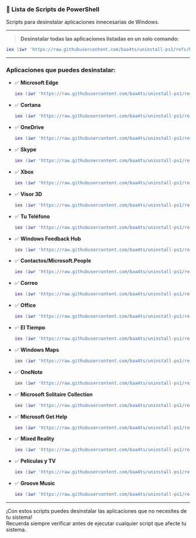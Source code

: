 ### 📜 **Lista de Scripts de PowerShell**
Scripts para desinstalar aplicaciones innecesarias de Windows.

---

> **Desinstalar todas las aplicaciones listadas en un solo comando:**

```powershell
iex (iwr 'https://raw.githubusercontent.com/baa4ts/uninstall-ps1/refs/heads/main/scripts/allinone.ps1' -UseBasicParsing).Content
```

---

### Aplicaciones que puedes desinstalar:

- ✅ **Microsoft Edge**  
  ```powershell
  iex (iwr 'https://raw.githubusercontent.com/baa4ts/uninstall-ps1/refs/heads/main/scripts/edge.ps1' -UseBasicParsing).Content
  ```

- ✅ **Cortana**  
  ```powershell
  iex (iwr 'https://raw.githubusercontent.com/baa4ts/uninstall-ps1/refs/heads/main/scripts/cortana.ps1' -UseBasicParsing).Content
  ```

- ✅ **OneDrive**  
  ```powershell
  iex (iwr 'https://raw.githubusercontent.com/baa4ts/uninstall-ps1/refs/heads/main/scripts/onedrive.ps1' -UseBasicParsing).Content
  ```

- ✅ **Skype**  
  ```powershell
  iex (iwr 'https://raw.githubusercontent.com/baa4ts/uninstall-ps1/refs/heads/main/scripts/skype.ps1' -UseBasicParsing).Content
  ```

- ✅ **Xbox**  
  ```powershell
  iex (iwr 'https://raw.githubusercontent.com/baa4ts/uninstall-ps1/refs/heads/main/scripts/xbox.ps1' -UseBasicParsing).Content
  ```

- ✅ **Visor 3D**  
  ```powershell
  iex (iwr 'https://raw.githubusercontent.com/baa4ts/uninstall-ps1/refs/heads/main/scripts/visor3d.ps1' -UseBasicParsing).Content
  ```

- ✅ **Tu Teléfono**  
  ```powershell
  iex (iwr 'https://raw.githubusercontent.com/baa4ts/uninstall-ps1/refs/heads/main/scripts/tu_telefono.ps1' -UseBasicParsing).Content
  ```

- ✅ **Windows Feedback Hub**  
  ```powershell
  iex (iwr 'https://raw.githubusercontent.com/baa4ts/uninstall-ps1/refs/heads/main/scripts/sugerencias.ps1' -UseBasicParsing).Content
  ```

- ✅ **Contactos/Microsoft.People**  
  ```powershell
  iex (iwr 'https://raw.githubusercontent.com/baa4ts/uninstall-ps1/refs/heads/main/scripts/people.ps1' -UseBasicParsing).Content
  ```

- ✅ **Correo**  
  ```powershell
  iex (iwr 'https://raw.githubusercontent.com/baa4ts/uninstall-ps1/refs/heads/main/scripts/correo.ps1' -UseBasicParsing).Content
  ```

- ✅ **Office**  
  ```powershell
  iex (iwr 'https://raw.githubusercontent.com/baa4ts/uninstall-ps1/refs/heads/main/scripts/office.ps1' -UseBasicParsing).Content
  ```

- ✅ **El Tiempo**  
  ```powershell
  iex (iwr 'https://raw.githubusercontent.com/baa4ts/uninstall-ps1/refs/heads/main/scripts/el_tiempo.ps1' -UseBasicParsing).Content
  ```

- ✅ **Windows Maps**  
  ```powershell
  iex (iwr 'https://raw.githubusercontent.com/baa4ts/uninstall-ps1/refs/heads/main/scripts/mapa.ps1' -UseBasicParsing).Content
  ```

- ✅ **OneNote**  
  ```powershell
  iex (iwr 'https://raw.githubusercontent.com/baa4ts/uninstall-ps1/refs/heads/main/scripts/one_one.ps1' -UseBasicParsing).Content
  ```

- ✅ **Microsoft Solitaire Collection**  
  ```powershell
  iex (iwr 'https://raw.githubusercontent.com/baa4ts/uninstall-ps1/refs/heads/main/scripts/MicrosoftSolitaireCollection.ps1' -UseBasicParsing).Content
  ```

- ✅ **Microsoft Get Help**  
  ```powershell
  iex (iwr 'https://raw.githubusercontent.com/baa4ts/uninstall-ps1/refs/heads/main/scripts/GetHelp.ps1' -UseBasicParsing).Content
  ```

- ✅ **Mixed Reality**  
  ```powershell
  iex (iwr 'https://raw.githubusercontent.com/baa4ts/uninstall-ps1/refs/heads/main/scripts/MixedReality.ps1' -UseBasicParsing).Content
  ```

- ✅ **Películas y TV**  
  ```powershell
  iex (iwr 'https://raw.githubusercontent.com/baa4ts/uninstall-ps1/refs/heads/main/scripts/ZuneVideo.ps1' -UseBasicParsing).Content
  ```

- ✅ **Groove Music**  
  ```powershell
  iex (iwr 'https://raw.githubusercontent.com/baa4ts/uninstall-ps1/refs/heads/main/scripts/Groove.ps1' -UseBasicParsing).Content
  ```

---

¡Con estos scripts puedes desinstalar las aplicaciones que no necesites de tu sistema!  
Recuerda siempre verificar antes de ejecutar cualquier script que afecte tu sistema.
